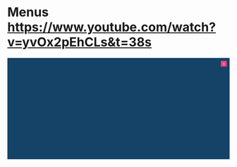 # Menus https://www.youtube.com/watch?v=yvOx2pEhCLs&t=38s
<p align="center">
  <img src="preview.png" alt="preview del proyecto"  width="1600">
</p>